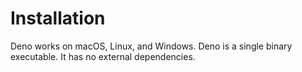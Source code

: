# Installation

Deno works on macOS, Linux, and Windows. Deno is a single binary executable. It
has no external dependencies.

